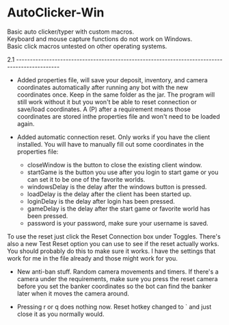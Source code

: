 AutoClicker-Win
===============

Basic auto clicker/typer with custom macros.  
Keyboard and mouse capture functions do not work on Windows.  
Basic click macros untested on other operating systems.

2.1 ----------------------------------------------------------------------------------------------
- Added properties file, will save your deposit, inventory, and camera coordinates 
automatically after running any bot with the new coordinates once.  Keep in the same 
folder as the jar.  The program will still work without it but you won't be able to reset 
connection or save/load coordinates. A (P) after a requirement means those coordinates 
are stored inthe properties file and won't need to be loaded again.

-  Added automatic connection reset.  Only works if you have the client installed.  You will 
have to manually fill out some coordinates in the properties file:

	- closeWindow is the button to close the existing client window.  
	- startGame is the button you use after you login to start game or you can set it 
	to be one of the favorite worlds.
	- windowsDelay is the delay after the windows button is pressed.
	- loadDelay is the delay after the client has been started up.
	- loginDelay is the delay after login has been pressed.
	- gameDelay is the delay after the start game or favorite world has been 
	pressed.
	- password is your password, make sure your username is saved.

To use the reset just click the Reset Connection box under Toggles.  There's also a new 
Test Reset option you can use to see if the reset actually works.  You should probably do
this to make sure it works.  I have the settings that work for me in the file already and 
those might work for you.  

- New anti-ban stuff.  Random camera movements and timers.  If there's a camera under
the requirements, make sure you press the reset camera before you set the banker
coordinates so the bot can find the banker later when it moves the camera around.

- Pressing r or q does nothing now.  Reset hotkey changed to ` and just close it as you 
normally would.




